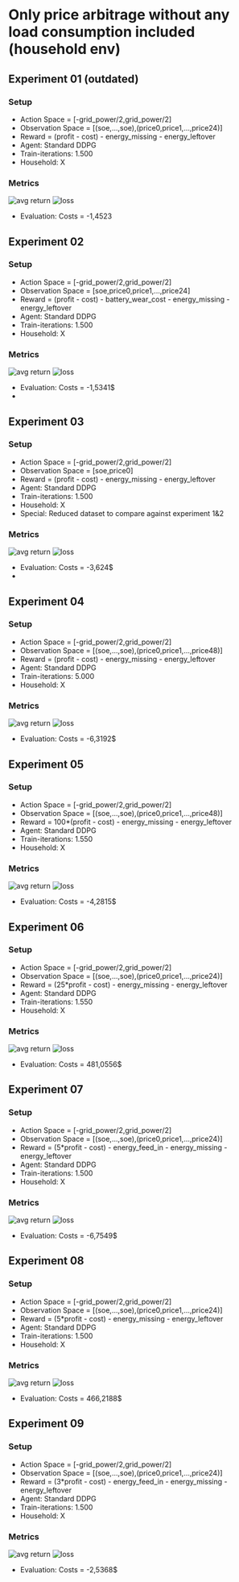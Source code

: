 # Only price arbitrage without any load consumption included (household env)

## Experiment 01 (outdated)
### Setup
- Action Space = [-grid_power/2,grid_power/2]
- Observation Space = [(soe,...,soe),(price0,price1,...,price24)]
- Reward = (profit - cost) - energy_missing - energy_leftover
- Agent: Standard DDPG
- Train-iterations: 1.500
- Household: X
### Metrics
![avg return](./1_ex_01/avg_return.png)
![loss](./1_ex_01/loss.png)
- Evaluation: Costs = -1,4523

## Experiment 02
### Setup
- Action Space = [-grid_power/2,grid_power/2]
- Observation Space = [soe,price0,price1,...,price24]
- Reward = (profit - cost) - battery_wear_cost - energy_missing - energy_leftover
- Agent: Standard DDPG
- Train-iterations: 1.500
- Household: X
### Metrics
![avg return](./1_ex_02/avg_return.png)
![loss](./1_ex_02/loss.png)
- Evaluation: Costs = -1,5341$ 
- 
## Experiment 03
### Setup
- Action Space = [-grid_power/2,grid_power/2]
- Observation Space = [soe,price0]
- Reward = (profit - cost) - energy_missing - energy_leftover
- Agent: Standard DDPG
- Train-iterations: 1.500
- Household: X
- Special: Reduced dataset to compare against experiment 1&2
### Metrics
![avg return](./1_ex_03/avg_return.png)
![loss](./1_ex_03/loss.png)
- Evaluation: Costs = -3,624$ 
- 
## Experiment 04
### Setup
- Action Space = [-grid_power/2,grid_power/2]
- Observation Space = [(soe,...,soe),(price0,price1,...,price48)]
- Reward = (profit - cost) - energy_missing - energy_leftover
- Agent: Standard DDPG
- Train-iterations: 5.000
- Household: X
### Metrics
![avg return](./1_ex_04/avg_return.png)
![loss](./1_ex_04/loss.png)
- Evaluation: Costs = -6,3192$

## Experiment 05
### Setup
- Action Space = [-grid_power/2,grid_power/2]
- Observation Space = [(soe,...,soe),(price0,price1,...,price48)]
- Reward = 100*(profit - cost) - energy_missing - energy_leftover
- Agent: Standard DDPG
- Train-iterations: 1.550
- Household: X
### Metrics
![avg return](./1_ex_05/avg_return.png)
![loss](./1_ex_05/loss.png)
- Evaluation: Costs = -4,2815$

## Experiment 06
### Setup
- Action Space = [-grid_power/2,grid_power/2]
- Observation Space = [(soe,...,soe),(price0,price1,...,price24)]
- Reward = (25*profit - cost) - energy_missing - energy_leftover
- Agent: Standard DDPG
- Train-iterations: 1.550
- Household: X
### Metrics
![avg return](./1_ex_06/avg_return.png)
![loss](./1_ex_06/loss.png)
- Evaluation: Costs = 481,0556$  

## Experiment 07
### Setup
- Action Space = [-grid_power/2,grid_power/2]
- Observation Space = [(soe,...,soe),(price0,price1,...,price24)]
- Reward = (5*profit - cost) - energy_feed_in - energy_missing - energy_leftover
- Agent: Standard DDPG
- Train-iterations: 1.500
- Household: X
### Metrics
![avg return](./1_ex_07/avg_return.png)
![loss](./1_ex_07/loss.png)
- Evaluation: Costs = -6,7549$  
  
## Experiment 08
### Setup
- Action Space = [-grid_power/2,grid_power/2]
- Observation Space = [(soe,...,soe),(price0,price1,...,price24)]
- Reward = (5*profit - cost) - energy_missing - energy_leftover
- Agent: Standard DDPG
- Train-iterations: 1.500
- Household: X
### Metrics
![avg return](./1_ex_08/avg_return.png)
![loss](./1_ex_08/loss.png)
- Evaluation: Costs = 466,2188$  

## Experiment 09
### Setup
- Action Space = [-grid_power/2,grid_power/2]
- Observation Space = [(soe,...,soe),(price0,price1,...,price24)]
- Reward = (3*profit - cost) - energy_feed_in - energy_missing - energy_leftover
- Agent: Standard DDPG
- Train-iterations: 1.500
- Household: X
### Metrics
![avg return](./1_ex_09/avg_return.png)
![loss](./1_ex_09/loss.png)
- Evaluation: Costs = -2,5368$  